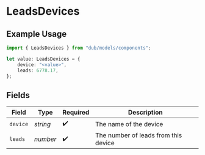 # LeadsDevices

## Example Usage

```typescript
import { LeadsDevices } from "dub/models/components";

let value: LeadsDevices = {
    device: "<value>",
    leads: 6778.17,
};
```

## Fields

| Field                                | Type                                 | Required                             | Description                          |
| ------------------------------------ | ------------------------------------ | ------------------------------------ | ------------------------------------ |
| `device`                             | *string*                             | :heavy_check_mark:                   | The name of the device               |
| `leads`                              | *number*                             | :heavy_check_mark:                   | The number of leads from this device |